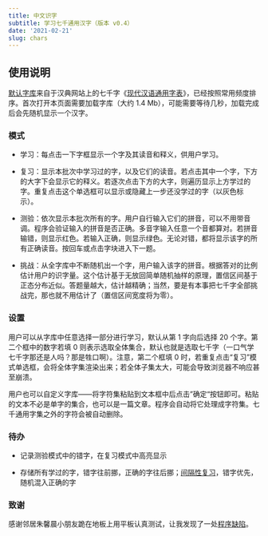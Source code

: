 ```yaml
---
title: 中文识字
subtitle: 学习七千通用汉字（版本 v0.4）
date: '2021-02-21'
slug: chars
---
```


<link  href="https://cdn.jsdelivr.net/gh/yihui/zdict@v0.4/css/learn-chars.min.css"  rel="stylesheet"/>
<script src="https://cdn.jsdelivr.net/combine/gh/yihui/zdict@v0/js/data-chars.min.js,gh/yihui/zdict@v0/js/data-freqs.min.js" defer></script>
<script src="https://cdn.jsdelivr.net/gh/yihui/zdict@v0.4/js/learn-chars.min.js" defer></script>

## 使用说明

[默认字库](https://github.com/yihui/zdict)来自于汉典网站上的七千字《[现代汉语通用字表](https://www.zdic.net/zd/zb/ty/)》，已经按照常用频度排序。首次打开本页面需要加载字库（大约 1.4 Mb），可能需要等待几秒，加载完成后会先随机显示一个汉字。

### 模式

- 学习：每点击一下字框显示一个字及其读音和释义，供用户学习。

- 复习：显示本批次中学习过的字，以及它们的读音。若点击其中一个字，下方的大字下会显示它的释义。若逐次点击下方的大字，则遍历显示上方学过的字。重复点击这个单选框可以显示或隐藏上一步还没学过的字（以灰色标示）。

- 测验：依次显示本批次所有的字。用户自行输入它们的拼音，可以不用带音调。程序会验证输入的拼音是否正确。多音字输入任意一个音都算对。若拼音输错，则显示红色。若输入正确，则显示绿色。无论对错，都将显示该字的所有正确读音。按回车或点击字块进入下一题。

- 挑战：从全字库中不断随机出一个字，用户输入该字的拼音。根据答对的比例估计用户的识字量。这个估计基于无放回简单随机抽样的原理，置信区间基于正态分布近似。答题量越大，估计越精确；当然，要是有本事把七千字全部挑战完，那也就不用估计了（置信区间宽度将为零）。

### 设置

用户可以从字库中任意选择一部分进行学习，默认从第 1 字向后选择 20 个字。第二个框中的数字若填 0 则表示选取全体集合，默认也就是选取七千字（一口气学七千字那还是人吗？那是牲口啊）。注意，第二个框填 0 时，若重复点击“复习”模式单选框，会将全体字集渲染出来；若全体子集太大，可能会导致浏览器不响应甚至崩溃。

用户也可以自定义字库——将字符集粘贴到文本框中后点击”确定“按钮即可。粘贴的文本不必是单字的集合，也可以是一篇文章。程序会自动将它处理成字符集。七千通用字集之外的字符会被自动删除。

### 待办

- 记录测验模式中的错字，在复习模式中高亮显示

- 存储所有学过的字，错字往前挪，正确的字往后挪；[间隔性复习](https://en.wikipedia.org/wiki/Spaced_repetition)，错字优先，随机混入正确的字

### 致谢

感谢邻居朱馨晨小朋友跪在地板上用平板认真测试，让我发现了一处[程序缺陷](https://github.com/yihui/zdict/commit/2a073fcc)。
